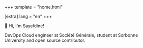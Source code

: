 +++
template = "home.html"

[extra]
lang = "en"
+++

👋 Hi, I'm Sayafdine!

DevOps Cloud engineer at Société Générale, student at Sorbonne University
and open source contributor.
